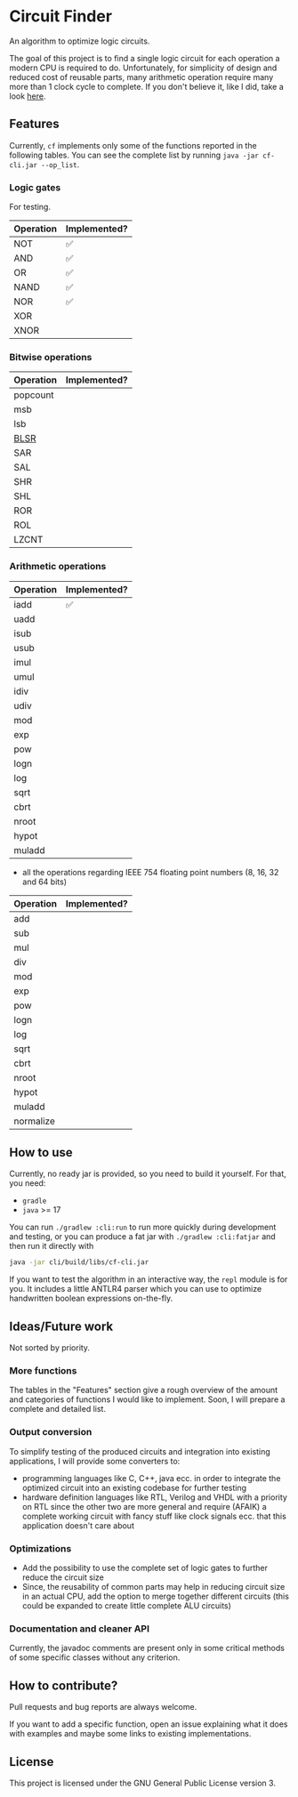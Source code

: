 # Circuit Finder
An algorithm to optimize logic circuits.

The goal of this project is to find a single logic circuit for each operation a modern CPU is required to do.
Unfortunately, for simplicity of design and reduced cost of reusable parts, many arithmetic operation require many more than 1 clock cycle to complete.
If you don't believe it, like I did, take a look [here](https://www.agner.org/optimize/instruction_tables.pdf).

## Features
Currently, `cf` implements only some of the functions reported in the following tables. You can see the complete list by running `java -jar cf-cli.jar --op_list`.

### Logic gates
For testing.

| Operation | Implemented? |
|-----------|--------------|
| NOT       | ✅            |
| AND       | ✅            |
| OR        | ✅            |
| NAND      | ✅            |
| NOR       | ✅            |
| XOR       |              |
| XNOR      |              |

### Bitwise operations

| Operation                                      | Implemented? |
|------------------------------------------------|--------------|
| popcount                                       |              |
| msb                                            |              |
| lsb                                            |              |
| [BLSR](https://www.felixcloutier.com/x86/blsr) |              |
| SAR                                            |              |
| SAL                                            |              |
| SHR                                            |              |
| SHL                                            |              |
| ROR                                            |              |
| ROL                                            |              |
| LZCNT                                          |              |

### Arithmetic operations

| Operation | Implemented? |
|-----------|--------------|
| iadd      | ✅            |
| uadd      |              |
| isub      |              |
| usub      |              |
| imul      |              |
| umul      |              |
| idiv      |              |
| udiv      |              |
| mod       |              |
| exp       |              |
| pow       |              |
| logn      |              |
| log       |              |
| sqrt      |              |
| cbrt      |              |
| nroot     |              |
| hypot     |              |
| muladd    |              |

- all the operations regarding IEEE 754 floating point numbers (8, 16, 32 and 64 bits)

| Operation | Implemented? |
|-----------|--------------|
| add       |              |
| sub       |              |
| mul       |              |
| div       |              |
| mod       |              |
| exp       |              |
| pow       |              |
| logn      |              |
| log       |              |
| sqrt      |              |
| cbrt      |              |
| nroot     |              |
| hypot     |              |
| muladd    |              |
| normalize |              |


## How to use
Currently, no ready jar is provided, so you need to build it yourself. For that, you need:
 - `gradle`
 - `java` >= 17

You can run `./gradlew :cli:run` to run more quickly during development and testing, or you can produce a fat jar with `./gradlew :cli:fatjar` and then run it directly with
```bash
java -jar cli/build/libs/cf-cli.jar
```

If you want to test the algorithm in an interactive way, the `repl` module is for you. It includes a little ANTLR4 parser which you can use to optimize handwritten boolean expressions on-the-fly.

## Ideas/Future work
Not sorted by priority.

### More functions
The tables in the "Features" section give a rough overview of the amount and categories of functions I would like to implement.
Soon, I will prepare a complete and detailed list.

### Output conversion
To simplify testing of the produced circuits and integration into existing applications, I will provide some converters to:
 - programming languages like C, C++, java ecc. in order to integrate the optimized circuit into an existing codebase for further testing
 - hardware definition languages like RTL, Verilog and VHDL with a priority on RTL since the other two are more general and require (AFAIK) a complete working circuit with fancy stuff like clock signals ecc. that this application doesn't care about

### Optimizations
 - Add the possibility to use the complete set of logic gates to further reduce the circuit size
 - Since, the reusability of common parts may help in reducing circuit size in an actual CPU, add the option to merge together different circuits (this could be expanded to create little complete ALU circuits)

### Documentation and cleaner API
Currently, the javadoc comments are present only in some critical methods of some specific classes without any criterion.

## How to contribute?
Pull requests and bug reports are always welcome.

If you want to add a specific function, open an issue explaining what it does with examples and maybe some links to existing implementations.

## License
This project is licensed under the GNU General Public License version 3.

